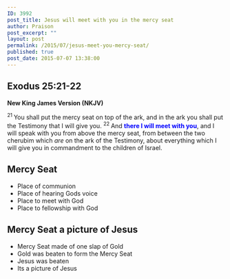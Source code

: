 ```yaml
---
ID: 3992
post_title: Jesus will meet with you in the mercy seat
author: Praison
post_excerpt: ""
layout: post
permalink: /2015/07/jesus-meet-you-mercy-seat/
published: true
post_date: 2015-07-07 13:38:00
---
```

<h2><strong>Exodus 25:21-22</strong></h2>
<strong> New King James Version (NKJV)</strong>

<span id="en-NKJV-2217" class="text Exod-25-21"><sup class="versenum">21 </sup>You shall put the mercy seat on top of the ark, and in the ark you shall put the Testimony that I will give you. </span><span id="en-NKJV-2218" class="text Exod-25-22"><sup class="versenum">22 </sup>And <span style="color: #0000ff;"><strong>there I will meet with you</strong></span>, and I will speak with you from above the mercy seat, from between the two cherubim which <i>are</i> on the ark of the Testimony, about everything which I will give you in commandment to the children of Israel.</span>
<h2>Mercy Seat</h2>
<ul>
	<li>Place of communion</li>
	<li>Place of hearing Gods voice</li>
	<li>Place to meet with God</li>
	<li>Place to fellowship with God</li>
</ul>
<h2>Mercy Seat a picture of Jesus</h2>
<ul>
	<li>Mercy Seat made of one slap of Gold</li>
	<li>Gold was beaten to form the Mercy Seat</li>
	<li>Jesus was beaten</li>
	<li>Its a picture of Jesus</li>
</ul>